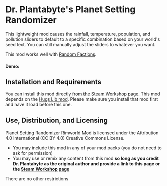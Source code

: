 # Dr. Plantabyte's Planet Setting Randomizer
This lightweight mod causes the rainfall, temperature, population, and pollution sliders to default to a specific combination based on your world's seed text. You can still manually adjust the sliders to whatever you want.

This mod works well with [Random Factions]().

#### Demo:


## Installation and Requirements
You can install this mod directly [from the Steam Workshop page](https://steamcommunity.com/sharedfiles/filedetails/?id=2905939119). This mod depends on the [Hugs Lib mod](https://steamcommunity.com/sharedfiles/filedetails/?id=818773962). Please make sure you install that mod first and have it load before this one.

## Use, Distribution, and Licensing
Planet Setting Randomizer Rimworld Mod is licensed under the Attribution 4.0 International (CC BY 4.0) Creative Commons License.

* You may include this mod in any of your mod packs (you do not need to ask for permission)
* You may use or remix any content from this mod **so long as you credit Dr. Plantabyte as the original author and provide a link to this page or the [Steam Workshop page](https://steamcommunity.com/sharedfiles/filedetails/?id=2905939119)**

There are no other restrictions